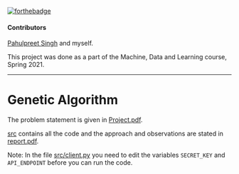 [![forthebadge](https://forthebadge.com/images/badges/thats-how-they-get-you.svg)](https://forthebadge.com)

#### Contributors
[Pahulpreet Singh](https://github.com/codelixir) and myself.

This project was done as a part of the Machine, Data and Learning course, Spring 2021.

---

# Genetic Algorithm

The problem statement is given in [Project.pdf](https://github.com/codelixir/genetic-algorithm/blob/main/Project.pdf).

[src](https://github.com/codelixir/genetic-algorithm/tree/main/src) contains all the code and the approach and observations are stated in [report.pdf](https://github.com/codelixir/genetic-algorithm/blob/main/report.pdf).

Note: In the file [src/client.py](https://github.com/codelixir/genetic-algorithm/blob/main/src/client.py) you need to edit the variables `SECRET_KEY` and `API_ENDPOINT` before you can run the code.
